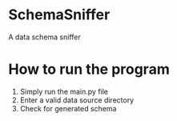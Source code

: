 # SchemaSniffer
A data schema sniffer

# How to run the program

1. Simply run the main.py file
2. Enter a valid data source directory
3. Check for generated schema
